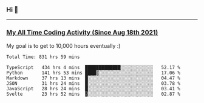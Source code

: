 ### Hi 🙂

---

### <a href="https://wakatime.com/@Eroxl">My All Time Coding Activity (Since Aug 18th 2021)</a>
My goal is to get to 10,000 hours eventually :)
<!--START_SECTION:waka-->

```text
Total Time: 831 hrs 59 mins

TypeScript   434 hrs 4 mins  █████████████░░░░░░░░░░░░   52.17 %
Python       141 hrs 53 mins ████▒░░░░░░░░░░░░░░░░░░░░   17.06 %
Markdown     37 hrs 13 mins  █░░░░░░░░░░░░░░░░░░░░░░░░   04.47 %
JSON         31 hrs 24 mins  █░░░░░░░░░░░░░░░░░░░░░░░░   03.78 %
JavaScript   28 hrs 24 mins  █░░░░░░░░░░░░░░░░░░░░░░░░   03.41 %
Svelte       23 hrs 52 mins  ▓░░░░░░░░░░░░░░░░░░░░░░░░   02.87 %
```

<!--END_SECTION:waka-->

